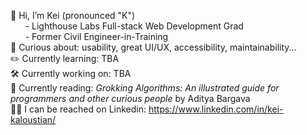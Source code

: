 👋 Hi, I’m Kei (pronounced "K")  
      - Lighthouse Labs Full-stack Web Development Grad  
      - Former Civil Engineer-in-Training  
🔎 Curious about: usability, great UI/UX, accessibility, maintainability...   
✏️ Currently learning: TBA  
🛠️ Currently working on: TBA  
📖 Currently reading: _Grokking Algorithms: An illustrated guide for programmers and other curious people_ by Aditya Bargava  
👨‍💼 I can be reached on Linkedin: https://www.linkedin.com/in/kei-kaloustian/
